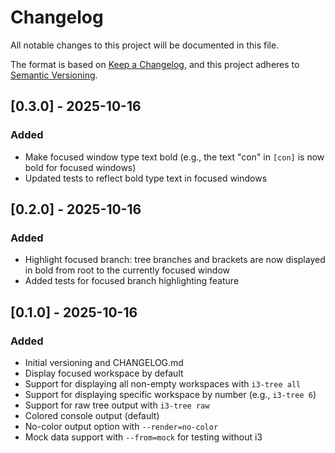 # Changelog

All notable changes to this project will be documented in this file.

The format is based on [Keep a Changelog](https://keepachangelog.com/en/1.0.0/),
and this project adheres to [Semantic Versioning](https://semver.org/spec/v2.0.0.html).

## [0.3.0] - 2025-10-16

### Added
- Make focused window type text bold (e.g., the text "con" in `[con]` is now bold for focused windows)
- Updated tests to reflect bold type text in focused windows

## [0.2.0] - 2025-10-16

### Added
- Highlight focused branch: tree branches and brackets are now displayed in bold from root to the currently focused window
- Added tests for focused branch highlighting feature

## [0.1.0] - 2025-10-16

### Added
- Initial versioning and CHANGELOG.md
- Display focused workspace by default
- Support for displaying all non-empty workspaces with `i3-tree all`
- Support for displaying specific workspace by number (e.g., `i3-tree 6`)
- Support for raw tree output with `i3-tree raw`
- Colored console output (default)
- No-color output option with `--render=no-color`
- Mock data support with `--from=mock` for testing without i3
